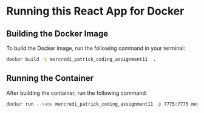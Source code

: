 # Running this React App for Docker

## Building the Docker Image
To build the Docker image, run the following command in your terminal:

```bash
docker build -t mercredi_patrick_coding_assignment11  .
```

## Running the Container
After building the container, run the following command:
```bash
docker run --name mercredi_patrick_coding_assignment11 -p 7775:7775 mercredi_patrick_coding_assignment11
```
